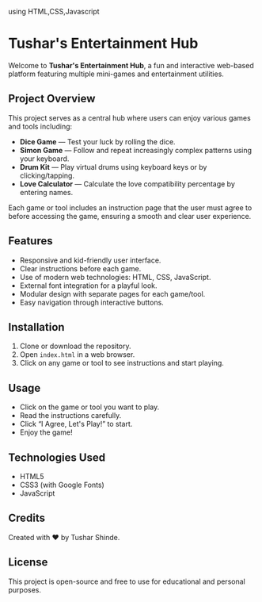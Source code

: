 
using HTML,CSS,Javascript
# Tushar's Entertainment Hub

Welcome to **Tushar's Entertainment Hub**, a fun and interactive web-based platform featuring multiple mini-games and entertainment utilities.

## Project Overview

This project serves as a central hub where users can enjoy various games and tools including:

- **Dice Game** — Test your luck by rolling the dice.
- **Simon Game** — Follow and repeat increasingly complex patterns using your keyboard.
- **Drum Kit** — Play virtual drums using keyboard keys or by clicking/tapping.
- **Love Calculator** — Calculate the love compatibility percentage by entering names.

Each game or tool includes an instruction page that the user must agree to before accessing the game, ensuring a smooth and clear user experience.

## Features

- Responsive and kid-friendly user interface.
- Clear instructions before each game.
- Use of modern web technologies: HTML, CSS, JavaScript.
- External font integration for a playful look.
- Modular design with separate pages for each game/tool.
- Easy navigation through interactive buttons.

## Installation

1. Clone or download the repository.
2. Open `index.html` in a web browser.
3. Click on any game or tool to see instructions and start playing.

## Usage

- Click on the game or tool you want to play.
- Read the instructions carefully.
- Click “I Agree, Let's Play!” to start.
- Enjoy the game!

## Technologies Used

- HTML5
- CSS3 (with Google Fonts)
- JavaScript

## Credits

Created with ❤️ by Tushar Shinde.

## License

This project is open-source and free to use for educational and personal purposes.
